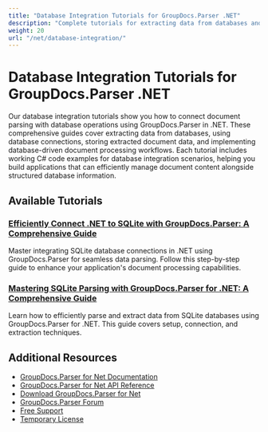 ```yaml
---
title: "Database Integration Tutorials for GroupDocs.Parser .NET"
description: "Complete tutorials for extracting data from databases and integrating with database connections using GroupDocs.Parser for .NET."
weight: 20
url: "/net/database-integration/"
---
```


# Database Integration Tutorials for GroupDocs.Parser .NET

Our database integration tutorials show you how to connect document parsing with database operations using GroupDocs.Parser in .NET. These comprehensive guides cover extracting data from databases, using database connections, storing extracted document data, and implementing database-driven document processing workflows. Each tutorial includes working C# code examples for database integration scenarios, helping you build applications that can efficiently manage document content alongside structured database information.

## Available Tutorials

### [Efficiently Connect .NET to SQLite with GroupDocs.Parser&#58; A Comprehensive Guide](./net-sqlite-connection-groupdocs-parser-tutorial/)
Master integrating SQLite database connections in .NET using GroupDocs.Parser for seamless data parsing. Follow this step-by-step guide to enhance your application's document processing capabilities.

### [Mastering SQLite Parsing with GroupDocs.Parser for .NET&#58; A Comprehensive Guide](./groupdocs-parser-net-sqlite-database-parsing/)
Learn how to efficiently parse and extract data from SQLite databases using GroupDocs.Parser for .NET. This guide covers setup, connection, and extraction techniques.

## Additional Resources

- [GroupDocs.Parser for Net Documentation](https://docs.groupdocs.com/parser/net/)
- [GroupDocs.Parser for Net API Reference](https://reference.groupdocs.com/parser/net/)
- [Download GroupDocs.Parser for Net](https://releases.groupdocs.com/parser/net/)
- [GroupDocs.Parser Forum](https://forum.groupdocs.com/c/parser)
- [Free Support](https://forum.groupdocs.com/)
- [Temporary License](https://purchase.groupdocs.com/temporary-license/)

